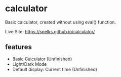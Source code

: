 # calculator

Basic calculator, created without using eval() function.

Live Site: https://spelks.github.io/calculator/

## features ##
* Basic Calculator (Unfinished)
* Light/Dark Mode
* Default display: Current time (Unfinished)
